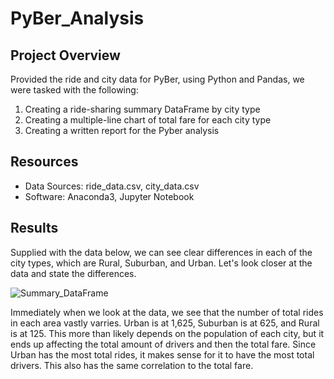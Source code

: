 # PyBer_Analysis

## Project Overview
Provided the ride and city data for PyBer, using Python and Pandas, we were tasked with the following:
  1. Creating a ride-sharing summary DataFrame by city type
  2. Creating a multiple-line chart of total fare for each city type
  3. Creating a written report for the Pyber analysis

## Resources
- Data Sources: ride_data.csv, city_data.csv
- Software: Anaconda3, Jupyter Notebook

## Results
Supplied with the data below, we can see clear differences in each of the city types, which are Rural, Suburban, and Urban. Let's look closer at the data and state the differences.

![Summary_DataFrame](https://user-images.githubusercontent.com/110737061/190293098-808adbc7-ac84-43b5-88f1-2648afa3ed58.png)

Immediately when we look at the data, we see that the number of total rides in each area vastly varries. Urban is at 1,625, Suburban is at 625, and Rural is at 125. This more than likely depends on the population of each city, but it ends up affecting the total amount of drivers and then the total fare. Since Urban has the most total rides, it makes sense for it to have the most total drivers. This also has the same correlation to the total fare.
